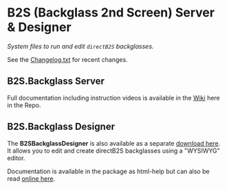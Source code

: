 # B2S (Backglass 2nd Screen) Server & Designer

*System files to run and edit `directB2S` backglasses.*

See the [Changelog.txt](Changelog.txt) for recent changes.

## B2S.Backglass Server

Full documentation including instruction videos is available in the [Wiki](https://github.com/vpinball/b2s-backglass/wiki) here in the Repo.

## B2S.Backglass Designer

The **B2SBackglassDesigner** is also available as a separate [download here](https://github.com/vpinball/b2s-backglass/releases?q=Designer&expanded=true). It allows you to edit and create directB2S backglasses using a "WYSIWYG" editor.

Documentation is available in the package as html-help but can also be read [online here](https://htmlpreview.github.io/?https://raw.githubusercontent.com/vpinball/b2s-backglass/master/b2sbackglassdesigner/b2sbackglassdesigner/htmlhelp/Introduction.htm).

